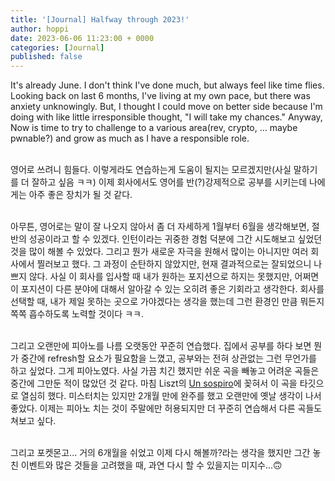 ```yaml
---
title: '[Journal] Halfway through 2023!'
author: hoppi
date: 2023-06-06 11:23:00 + 0000
categories: [Journal]
published: false
---
```


It's already June. I don't think I've done much, but always feel like time flies.
Looking back on last 6 months, I've living at my own pace, but there was anxiety unknowingly.
But, I thought I could move on better side because I'm doing with like little irresponsible thought, "I will take my chances."
Anyway, Now is time to try to challenge to a various area(rev, crypto, ... maybe pwnable?) and grow as much as I have a responsible role.  
<br/>

영어로 쓰려니 힘들다. 이렇게라도 연습하는게 도움이 될지는 모르겠지만(사실 말하기를 더 잘하고 싶음 ㅋㅋ) 이제 회사에서도 영어를 반(?)강제적으로 공부를 시키는데 나에게는 아주 좋은 장치가 될 것 같다.  
<br/>

아무튼, 영어로는 말이 잘 나오지 않아서 좀 더 자세하게 1월부터 6월을 생각해보면, 절반의 성공이라고 할 수 있겠다. 인턴이라는 귀중한 경험 덕분에 그간 시도해보고 싶었던 것을 많이 해볼 수 있었다. 그리고 뭔가 새로운 자극을 원해서 많이는 아니지만 여러 회사에서 찔러보고 했다. 그 과정이 순탄하지 않았지만, 현재 결과적으로는 잘되었으니 나쁘지 않다. 사실 이 회사를 입사할 때 내가 원하는 포지션으로 하지는 못했지만, 어쩌면 이 포지션이 다른 분야에 대해서 알아갈 수 있는 오히려 좋은 기회라고 생각한다. 회사를 선택할 때, 내가 제일 못하는 곳으로 가야겠다는 생각을 했는데 그런 환경인 만큼 뭐든지 쪽쪽 흡수하도록 노력할 것이다 ㅋㅋ.  
<br/>

그리고 오랜만에 피아노를 나름 오랫동안 꾸준히 연습했다. 집에서 공부를 하다 보면 뭔가 중간에 refresh할 요소가 필요함을 느꼈고, 공부와는 전혀 상관없는 그런 무언가를 하고 싶었다. 그게 피아노였다. 사실 가끔 치긴 했지만 쉬운 곡을 빼놓고 어려운 곡들은 중간에 그만둔 적이 많았던 것 같다. 마침 Liszt의 [Un sospiro](https://youtu.be/3JXMdpGpfBU)에 꽂혀서 이 곡을 타깃으로 열심히 했다. 미스터치는 있지만 2개월 만에 완주를 했고 오랜만에 옛날 생각이 나서 좋았다. 이제는 피아노 치는 것이 주말에만 허용되지만 더 꾸준히 연습해서 다른 곡들도 쳐보고 싶다.  
<br/>

그리고 포켓몬고... 거의 6개월을 쉬었고 이제 다시 해볼까?라는 생각을 했지만 그간 놓친 이벤트와 많은 것들을 고려했을 때, 과연 다시 할 수 있을지는 미지수...🙃





